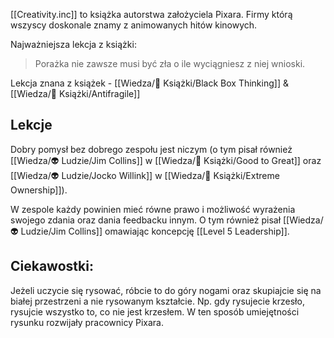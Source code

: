 [[Creativity.inc]] to książka autorstwa założyciela Pixara. Firmy którą wszyscy doskonale znamy z animowanych hitów kinowych.

Najważniejsza lekcja z książki: 
> Porażka nie zawsze musi być zła o ile wyciągniesz z niej wnioski.

Lekcja znana z książek - [[Wiedza/📖 Książki/Black Box Thinking]] & [[Wiedza/📖 Książki/Antifragile]]

## Lekcje
Dobry pomysł bez dobrego zespołu jest niczym (o tym pisał również [[Wiedza/👽 Ludzie/Jim Collins]] w [[Wiedza/📖 Książki/Good to Great]] oraz [[Wiedza/👽 Ludzie/Jocko Willink]] w [[Wiedza/📖 Książki/Extreme Ownership]]).

W zespole każdy powinien mieć równe prawo i możliwość wyrażenia swojego zdania oraz dania feedbacku innym. O tym również pisał [[Wiedza/👽 Ludzie/Jim Collins]] omawiając koncepcję [[Level 5 Leadership]].

## Ciekawostki: 
Jeżeli uczycie się rysować, róbcie to do góry nogami oraz skupiajcie się na białej przestrzeni a nie rysowanym kształcie. Np. gdy rysujecie krzesło, rysujcie wszystko to, co nie jest krzesłem. W ten sposób umiejętności rysunku rozwijały pracownicy Pixara.
